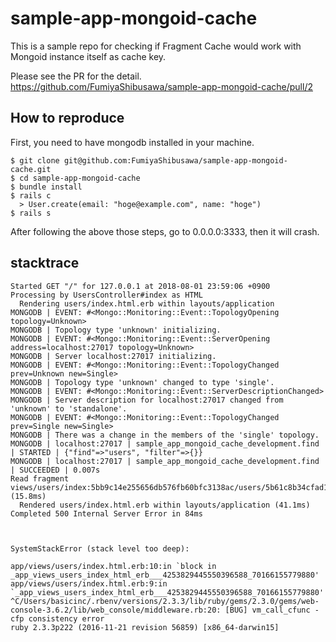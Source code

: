 # sample-app-mongoid-cache
This is a sample repo for checking if Fragment Cache would work with Mongoid instance itself as cache key.

Please see the PR for the detail. https://github.com/FumiyaShibusawa/sample-app-mongoid-cache/pull/2

## How to reproduce

First, you need to have mongodb installed in your machine.

```
$ git clone git@github.com:FumiyaShibusawa/sample-app-mongoid-cache.git
$ cd sample-app-mongoid-cache
$ bundle install
$ rails c
  > User.create(email: "hoge@example.com", name: "hoge")
$ rails s
```

After following the above those steps, go to 0.0.0.0:3333, then it will crash.

## stacktrace
```
Started GET "/" for 127.0.0.1 at 2018-08-01 23:59:06 +0900
Processing by UsersController#index as HTML
  Rendering users/index.html.erb within layouts/application
MONGODB | EVENT: #<Mongo::Monitoring::Event::TopologyOpening topology=Unknown>
MONGODB | Topology type 'unknown' initializing.
MONGODB | EVENT: #<Mongo::Monitoring::Event::ServerOpening address=localhost:27017 topology=Unknown>
MONGODB | Server localhost:27017 initializing.
MONGODB | EVENT: #<Mongo::Monitoring::Event::TopologyChanged prev=Unknown new=Single>
MONGODB | Topology type 'unknown' changed to type 'single'.
MONGODB | EVENT: #<Mongo::Monitoring::Event::ServerDescriptionChanged>
MONGODB | Server description for localhost:27017 changed from 'unknown' to 'standalone'.
MONGODB | EVENT: #<Mongo::Monitoring::Event::TopologyChanged prev=Single new=Single>
MONGODB | There was a change in the members of the 'single' topology.
MONGODB | localhost:27017 | sample_app_mongoid_cache_development.find | STARTED | {"find"=>"users", "filter"=>{}}
MONGODB | localhost:27017 | sample_app_mongoid_cache_development.find | SUCCEEDED | 0.007s
Read fragment views/users/index:5bb9c14e255656db576fb60bfc3138ac/users/5b61c8b34cfad12270b6689a (15.8ms)
  Rendered users/index.html.erb within layouts/application (41.1ms)
Completed 500 Internal Server Error in 84ms



SystemStackError (stack level too deep):

app/views/users/index.html.erb:10:in `block in _app_views_users_index_html_erb___4253829445550396588_70166155779880'
app/views/users/index.html.erb:9:in `_app_views_users_index_html_erb___4253829445550396588_70166155779880'
^C/Users/basicinc/.rbenv/versions/2.3.3/lib/ruby/gems/2.3.0/gems/web-console-3.6.2/lib/web_console/middleware.rb:20: [BUG] vm_call_cfunc - cfp consistency error
ruby 2.3.3p222 (2016-11-21 revision 56859) [x86_64-darwin15]
```
